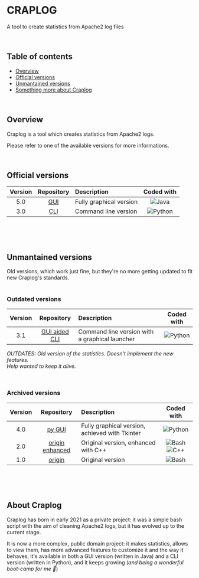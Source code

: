 # CRAPLOG
A tool to create statistics from Apache2 log files 

<br/>

## Table of contents

- [Overview](#overview)
- [Official versions](#official-versions)
- [Unmantained versions](#unmantained-versions)
- [Something more about Craplog](#about-craplog)

<br/>

## Overview

Craplog is a tool which creates statistics from Apache2 logs.

Please refer to one of the available versions for more informations.

<br/>

## Official versions

| Version | Repository | Description | Coded with |
| :-: | :-----------------------------------------------: | :---------------------- | :-------------------------------------------------------: |
| 5.0 | [GUI](https://github.com/elB4RTO/craplog-fullGUI) | Fully graphical version | ![Java](https://img.shields.io/badge/%20-Java-b07219)     |
| 3.0 | [CLI](https://github.com/elB4RTO/craplog-fullCLI) | Command line version    | ![Python](https://img.shields.io/badge/%20-Python-3572A5) |

<br/><br/><br/>

## Unmantained versions

Old versions, which work just fine, but they're no more getting updated to fit new Craplog's standards.<br/><br/>

### Outdated versions

| Version | Repository | Description | Coded with |
| :-: | :-------------------------------------------------------------: | :--------------------------------------------- | :-: |
| 3.1 | [GUI aided CLI](https://github.com/elB4RTO/craplog-GUIaidedCLI) | Command line version with a graphical launcher | ![Python](https://img.shields.io/badge/%20-Python-3572A5) |

*OUTDATES: Old version of the statistics. Doesn't implement the new features.<br>
Help wanted to keep it alive.*

<br/>

### Archived versions

| Version | Repository | Description | Coded with |
| :-: | :------------------------------------------------: | :--------------------------------------------- | :-: |
| 4.0 | [py GUI](https://github.com/elB4RTO/craplog-pyGUI) | Fully graphical version, achieved with Tkinter | ![Python](https://img.shields.io/badge/%20-Python-3572A5) |
| 2.0 | [origin enhanced](https://github.com/elB4RTO/craplog-originEnhanced) | Original version, enhanced with C++ | ![Bash](https://img.shields.io/badge/%20-Bash-89e051) ![C++](https://img.shields.io/badge/%20-C++-f34b7d) |
| 1.0 | [origin](https://github.com/elB4RTO/craplog-origin) | Original version | ![Bash](https://img.shields.io/badge/%20-Bash-89e051) |

<br/><br/><br/>

## About Craplog

Craplog has born in early 2021 as a private project: it was a simple bash script with the aim of cleaning Apache2 logs, but it has evolved up to the current stage.

It is now a more complex, public domain project: it makes statistics, allows to view them, has more advanced features to customize it and the way it behaves, it's available in both a GUI version (written in Java) and a CLI version (written in Python), and it keeps growing (*and being a wonderful boot-camp for me 💪*)

<br/>

